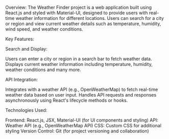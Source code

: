 
Overview:
The Weather Finder project is a web application built using React.js and styled with Material-UI, designed to provide users with real-time weather information for different locations. Users can search for a city or region and view current weather details such as temperature, humidity, wind speed, and weather conditions.

Key Features:

Search and Display:

Users can enter a city or region in a search bar to fetch weather data.
Displays current weather information including temperature, humidity,  weather conditions and many more.

API Integration:

Integrates with a weather API (e.g., OpenWeatherMap) to fetch real-time weather data based on user input.
Handles API requests and responses asynchronously using React's lifecycle methods or hooks.

Technologies Used:

Frontend: React.js, JSX, Material-UI (for UI components and styling)
API: Weather API (e.g., OpenWeatherMap API)
CSS: Custom CSS for additional styling
Version Control: Git (for project versioning and collaboration)
